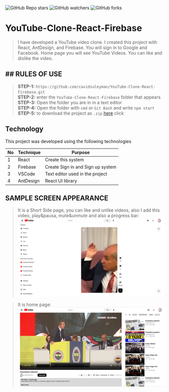 ![GitHub Repo stars](https://img.shields.io/github/stars/cavidsuleyman/YouTube-Clone-React-Firebase?style=for-the-badge)
![GitHub watchers](https://img.shields.io/github/watchers/cavidsuleyman/YouTube-Clone-React-Firebase?style=for-the-badge)
![GitHub forks](https://img.shields.io/github/forks/cavidsuleyman/YouTube-Clone-React-Firebase?style=for-the-badge)

# YouTube-Clone-React-Firebase

>I have developed a YouTube video clone. I created this project with React, AntDesign, and Firebase. You will sign in to Google and Facebook. Home page you will see YouTube Videos. You can like and dislike the video. 

## ## RULES OF USE

> **STEP-1:** `https://github.com/cavidsuleyman/YouTube-Clone-React-Firebase.git` <br/>
> **STEP-2:**  enter the `YouTube-Clone-React-Firebase` folder that appears <br/>
> **STEP-3:**  Open the folder you are in in a text editor <br/>
> **STEP-4:**  Open the folder with `cmd` or `Git Bash` and write `npm start` <br/>
> **STEP-5:**  to download the project as `.zip`  [here](https://github.com/cavidsuleyman/YouTube-Clone-React-Firebase/archive/refs/heads/master.zip) click <br/>


## Technology

This project was developed using the following technologies

| No | Technique | Purpose |
| - | ---------- | --------------------- |
| 1 | React | Create this system |
| 2 | Firebase | Create Sign in and Sign up system |
| 3 | VSCode | Text editor used in the project |
| 4 | AntDesign | React UI library |

## SAMPLE SCREEN APPEARANCE

>It is a Short Side page, you can like and unlike videos, also I add this video, play&pausa, mute&unmute and also a progress bar:
![There was a screenshot here](./screen-1.png)

>It is home page:
![There was a screenshot here](./screen-2.png)

